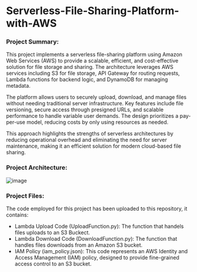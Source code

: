 # Serverless-File-Sharing-Platform-with-AWS

### Project Summary:

This project implements a serverless file-sharing platform using Amazon Web Services (AWS) to provide a scalable, efficient, and cost-effective solution for file storage and sharing. The architecture leverages AWS services including S3 for file storage, API Gateway for routing requests, Lambda functions for backend logic, and DynamoDB for managing metadata.

The platform allows users to securely upload, download, and manage files without needing traditional server infrastructure. Key features include file versioning, secure access through presigned URLs, and scalable performance to handle variable user demands. The design prioritizes a pay-per-use model, reducing costs by only using resources as needed.

This approach highlights the strengths of serverless architectures by reducing operational overhead and eliminating the need for server maintenance, making it an efficient solution for modern cloud-based file sharing.



### Project Architecture:

![image](https://github.com/user-attachments/assets/29fdda0f-96e1-49a9-9b10-31af003366be)


### Project Files:
The code employed for this project has been uploaded to this repository, it contains:

* Lambda Upload Code (UploadFunction.py): The function that handels files uploads to an S3 Buckect.
* Lambda Download Code (DownloadFunction.py): The function that handles files downloads from an Amazon S3 bucket.
* IAM Policy (iam_policy.json): This code represents an AWS Identity and Access Management (IAM) policy, designed to provide fine-grained access control to an S3 bucket.
